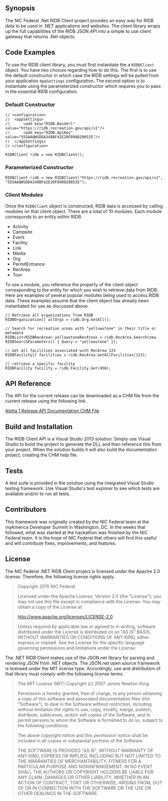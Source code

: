 ## Synopsis

The NIC Federal .Net RIDB Client project provides an easy way for RIDB data to be used in .NET applications and websites.
The client library wraps up the full capabilities of the RIDB JSON API into a simple to use client gateway that returns .Net
objects.

## Code Examples

To use the RIDB client library, you must first instantiate the a `RIDBClient` object.  You have two choices regarding how to do this.  The first is
to use the default constructor in which case the RIDB settings will be pulled from your application `AppSettings` configuration.  The second option is
to instantiate using the parameterized constructor which requires you to pass in the essential RIDB configuration.

### Default Constructor

	// <configuration>
	// 	<appSettings>
	// 		<add key="RIDB.BaseUrl" value="https://ridb.recreation.gov/api/v1"/>
	// 		<add key="RIDB.ApiKey" value="555AAQWSDDA348BF42E20F8988280535"/>
	// 	</appSettings>
	// </configuration>

	RIDBClient ridb = new RIDBClient();

### Parameterized Constructor

	RIDBClient ridb = new RIDBClient("https://ridb.recreation.gov/api/v1", "555AAQWSDDA348BF42E20F8988280535");

### Client Modules

Once the `RIDBClient` object is constructed, RIDB data is accessed by calling modules on that client object.  There are a total of
10 modules.  Each module corresponds to an entity within RIDB.

*	Activity
*	Campsite
*	Event
*	Facility
*	Link
*	Media
*	Org
*	PermitEntrance
*	RecArea
*	Tour

To use a module, you reference the property of the client object corresponding to the entity for which you wish to retrieve data from RIDB.  Here are
examples of several popular modules being used to access RIDB data.  These examples assume that the client object has already been instantiated
for use as discussed above.

	// Retrieve all organizations from RIDB
	RIDBOrganization[] allOrgs = ridb.Org.GetAll();

	// Search for recreation areas with "yellowstone" in their title or metadata
	RIDBList<RIDBRecArea> yellowstoneRecAreas = ridb.RecArea.Search(new RIDBSearchParameters() { Query = "yellowstone" });

	// Get all facilities associated with RecArea 123
	RIDBFacility[] facilities = ridb.RecArea.GetAllFacilities(123);

	// retrieve a specific facility
	RIDBFacility facility = ridb.Facility.Get(456);

## API Reference

The API for the current release can be downloaded as a CHM file from the current release using the following link.

[Alpha 1 Release API Documentation CHM File](https://github.com/NIC-BizDev/nicfederal-dotnet-ridbclient/releases/download/alpha.1/NICFederal.RIDB.Client.Documentation.chm)

## Build and Installation

The RIDB Client API is a Visual Studio 2013 solution.  Simply use Visual Studio to build the project to generate the DLL and then reference
this from your project.  When the solution builds it will also build the documentation project, creating the CHM help file.

## Tests

A test suite is provided in the solution using the integrated Visual Studio testing framework.  Use Visual Studio's test explorer
to see which tests are available and/or to run all tests.

## Contributors

This framework was originally created by the NIC Federal team at the myAmerica Developer Summit in Washington, DC.  In the weeks that followed,
what was started at the hackathon was finished by the NIC Federal team.  It is the hope of NIC Federal that others will find this
useful and will contribute fixes, improvements, and features.

## License

The NIC Federal .NET RIDB Client project is licensed under the Apache 2.0 license.  Therefore, the
following license rights apply.

> Copyright 2015 NIC Federal
>
> Licensed under the Apache License, Version 2.0 (the "License");
> you may not use this file except in compliance with the License.
> You may obtain a copy of the License at
> 
>    http://www.apache.org/licenses/LICENSE-2.0
> 
> Unless required by applicable law or agreed to in writing, software
> distributed under the License is distributed on an "AS IS" BASIS,
> WITHOUT WARRANTIES OR CONDITIONS OF ANY KIND, either express or implied.
> See the License for the specific language governing permissions and
> limitations under the License.

The .NET RIDB Client makes use of the JSON.net library for parsing and rendering
JSON from .NET objects.  The JSON.net open source framework is licensed under the MIT
license type.  Accordingly, use and distribution of that library must comply with
the following license terms.

> The MIT License (MIT)
> Copyright (c) 2007 James Newton-King
> 
> Permission is hereby granted, free of charge, to any person obtaining a copy of this software and associated documentation files (the "Software"),
> to deal in the Software without restriction, including without limitation the rights to use, copy, modify, merge, publish, distribute, sublicense,
> and/or sell copies of the Software, and to permit persons to whom the Software is furnished to do so, subject to the following conditions:
> 
> The above copyright notice and this permission notice shall be included in all copies or substantial portions of the Software.
> 
> THE SOFTWARE IS PROVIDED "AS IS", WITHOUT WARRANTY OF ANY KIND, EXPRESS OR IMPLIED, INCLUDING BUT NOT LIMITED TO THE WARRANTIES OF MERCHANTABILITY,
> FITNESS FOR A PARTICULAR PURPOSE AND NONINFRINGEMENT. IN NO EVENT SHALL THE AUTHORS OR COPYRIGHT HOLDERS BE LIABLE FOR ANY CLAIM, DAMAGES OR OTHER
> LIABILITY, WHETHER IN AN ACTION OF CONTRACT, TORT OR OTHERWISE, ARISING FROM, OUT OF OR IN CONNECTION WITH THE SOFTWARE OR THE USE OR OTHER DEALINGS
> IN THE SOFTWARE.
